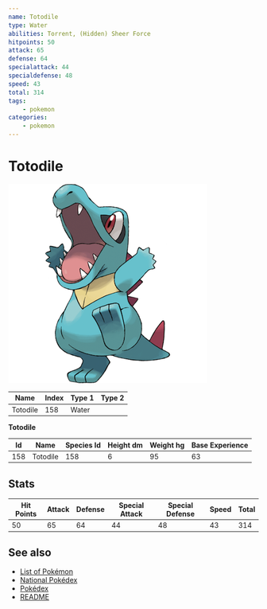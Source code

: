 ```yaml
---
name: Totodile
type: Water
abilities: Torrent, (Hidden) Sheer Force
hitpoints: 50
attack: 65
defense: 64
specialattack: 44
specialdefense: 48
speed: 43
total: 314
tags:
    - pokemon
categories:
    - pokemon
---
```


# Totodile


![Totodile](images/158.png)

| **Name** | **Index** | **Type 1** | **Type 2** |
|----|----|----|----|
| Totodile | 158 | Water  |  |

**Totodile** 




| **Id** | **Name** | **Species Id** | **Height dm** | **Weight hg** | **Base Experience** |
|--------|----------|----------------|------------|------------|---------------------|
| 158 | Totodile | 158 | 6 | 95 | 63 |



## Stats

| **Hit Points** | **Attack** | **Defense** | **Special Attack** | **Special Defense** | **Speed** | **Total** |
|----------------|------------|-------------|--------------------|---------------------|-----------|-----------|
| 50 | 65 | 64 | 44 | 48 | 43 | 314 |

## See also

- [List of Pokémon](../pokemon.md)
- [National Pokédex](../national_pokedex.md)
- [Pokédex](../pokedex.md)
- [README](../README.md)
